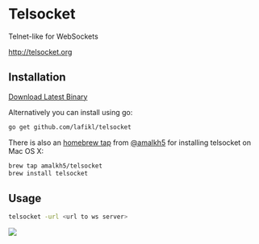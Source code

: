# Telsocket
Telnet-like for WebSockets

http://telsocket.org

## Installation
[Download Latest Binary](https://github.com/lafikl/telsocket/releases/latest)

Alternatively you can install using go:

```bash
go get github.com/lafikl/telsocket
```

There is also an [homebrew tap](https://github.com/Amalkh5/homebrew-telsocket) from [@amalkh5](https://github.com/Amalkh5) for installing telsocket on Mac OS X:

```bash
brew tap amalkh5/telsocket
brew install telsocket
```

## Usage

```bash
telsocket -url <url to ws server>
```

![](http://telsocket.org/images/sample.png)
